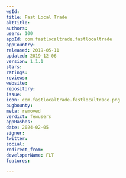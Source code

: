 ```yaml
---
wsId: 
title: Fast Local Trade
altTitle: 
authors: 
users: 100
appId: com.fastlocaltrade.fastlocaltrade
appCountry: 
released: 2019-05-11
updated: 2019-12-06
version: 1.1.1
stars: 
ratings: 
reviews: 
website: 
repository: 
issue: 
icon: com.fastlocaltrade.fastlocaltrade.png
bugbounty: 
meta: removed
verdict: fewusers
appHashes: 
date: 2024-02-05
signer: 
twitter: 
social: 
redirect_from: 
developerName: FLT
features: 

---
```


